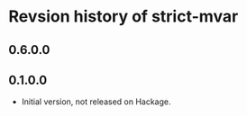 # Revsion history of strict-mvar

## 0.6.0.0

## 0.1.0.0

* Initial version, not released on Hackage.
